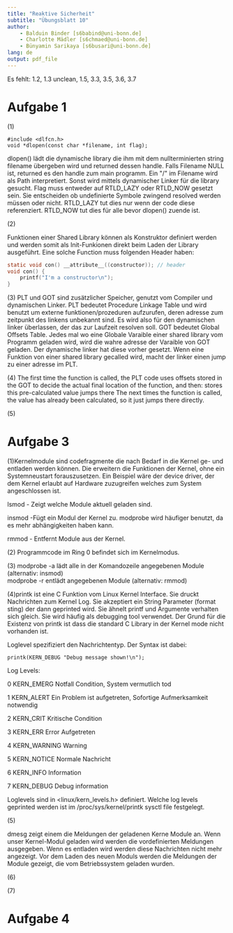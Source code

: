 ```yaml
---
title: "Reaktive Sicherheit"
subtitle: "Übungsblatt 10"
author: 
	- Balduin Binder [s6babind@uni-bonn.de]
	- Charlotte Mädler [s6chmaed@uni-bonn.de]
	- Bünyamin Sarikaya [s6busari@uni-bonn.de]
lang: de
output: pdf_file
---
```

Es fehlt: 1.2, 1.3 unclean, 1.5, 3.3, 3.5, 3.6, 3.7
# Aufgabe 1
(1)
```
#include <dlfcn.h>
void *dlopen(const char *filename, int flag);
```
dlopen() lädt die dynamische library die ihm mit dem nullterminierten string filename übergeben wird und returned dessen handle. Falls Filename NULL ist, returned es den handle zum main programm. Ein "/" im Filename wird als Path interpretiert. Sonst wird mittels dynamischer Linker für die library gesucht.
Flag muss entweder auf RTLD_LAZY oder RTLD_NOW gesetzt sein. Sie entscheiden ob undefinierte Symbole zwingend resolved werden müssen oder nicht. RTLD_LAZY tut dies nur wenn der code diese referenziert. RTLD_NOW tut dies für alle bevor dlopen() zuende ist. 

(2)

Funktionen einer Shared Library können als Konstruktor definiert werden und werden somit als Init-Funkionen direkt beim Laden der Library ausgeführt. Eine solche Function muss folgenden Header haben: 
```c
static void con() __attribute__((constructor)); // header
void con() {
    printf("I'm a constructor\n");
}
```

(3)
PLT und GOT sind zusätzlicher Speicher, genutzt vom Compiler und dynamischen Linker.
PLT bedeutet Procedure Linkage Table und wird benutzt um externe funktionen/prozeduren aufzurufen, deren adresse zum zeitpunkt des linkens unbekannt sind. Es wird also für den dynamischen linker überlassen, der das zur Laufzeit resolven soll. 
GOT bedeutet Global Offsets Table.
Jedes mal wo eine Globale Varaible einer shared library vom Programm geladen wird, wird die wahre adresse der Varaible von GOT geladen. Der dynamische linker hat diese vorher gesetzt. Wenn eine Funktion von einer shared library gecalled wird, macht der linker einen jump zu einer adresse im PLT.


(4)
The first time the function is called, the PLT code uses offsets stored in the GOT to decide the actual final location of the function, and then:
stores this pre-calculated value
jumps there
The next times the function is called, the value has already been calculated, so it just jumps there directly.

(5)

# Aufgabe 3

(1)Kernelmodule sind codefragmente die nach Bedarf in die Kernel ge- und entladen werden können. Die erweitern die Funktionen der Kernel, ohne ein Systemneustart forauszusetzen. Ein Beispiel wäre der device driver, der dem Kernel erlaubt auf Hardware zuzugreifen welches zum System angeschlossen ist. 

lsmod - Zeigt welche Module aktuell geladen sind.

insmod -Fügt ein Modul der Kernel zu. modprobe wird häufiger benutzt, da es mehr abhängigkeiten haben kann. 

 rmmod - Entfernt Module aus der Kernel.
 
(2) Programmcode im Ring 0 befindet sich im Kernelmodus. 

(3) modprobe -a lädt alle in der Komandozeile angegebenen Module (alternativ: insmod)  
modprobe -r entlädt angegebenen Module (alternativ: rmmod)

(4)printk ist eine C Funktion vom Linux Kernel Interface. Sie druckt Nachrichten zum Kernel Log. Sie akzeptiert ein String Parameter (format sting) der dann geprinted wird.
Sie ähnelt printf und Argumente verhalten sich gleich. Sie wird häufig als debugging tool verwendet. Der Grund für die Existenz von printk ist dass die standard C Library in der Kernel mode nicht vorhanden ist. 

Loglevel spezifiziert den Nachrichtentyp. Der Syntax ist dabei:
```
printk(KERN_DEBUG "Debug message shown!\n");
```
Log Levels:

0	KERN_EMERG	Notfall Condition, System vermutlich tod

1	KERN_ALERT	Ein Problem ist aufgetreten, Sofortige Aufmerksamkeit notwendig

2	KERN_CRIT	Kritische Condition

3	KERN_ERR	Error Aufgetreten

4	KERN_WARNING	Warning

5	KERN_NOTICE	Normale Nachricht

6	KERN_INFO	Information

7	KERN_DEBUG	Debug information 

Loglevels sind in <linux/kern_levels.h> definiert. Welche log levels geprinted werden ist im /proc/sys/kernel/printk sysctl file festgelegt.

(5)

dmesg zeigt einem die Meldungen der geladenen Kerne Module an. Wenn unser Kernel-Modul geladen wird werden die vordefinierten Meldungen ausgegeben. Wenn es entladen wird werden diese Nachrichten nicht mehr angezeigt. Vor dem Laden des neuen Moduls werden die Meldungen der Module gezeigt, die vom Betriebssystem geladen wurden.

(6)

(7)

# Aufgabe 4

